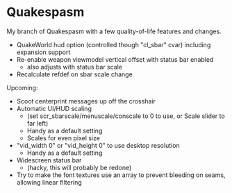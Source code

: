 # Quakespasm
My branch of Quakespasm with a few quality-of-life features and changes.

+ QuakeWorld hud option (controlled though "cl_sbar" cvar) including expansion support
+ Re-enable weapon viewmodel vertical offset with status bar enabled 
    - also adjusts with status bar scale
+ Recalculate refdef on sbar scale change


Upcoming:
+ Scoot centerprint messages up off the crosshair
+ Automatic UI/HUD scaling 
    - (set scr_sbarscale/menuscale/conscale to 0 to use, or Scale slider to far left)
    - Handy as a default setting
    - Scales for even pixel size
+ "vid_width 0" or "vid_height 0" to use desktop resolution
    - Handy as a default setting
+ Widescreen status bar 
    - (hacky, this will probably be redone)
+ Try to make the font textures use an array to prevent bleeding on seams, allowing linear filtering

